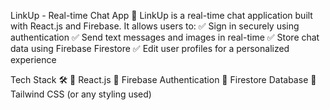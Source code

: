 LinkUp - Real-time Chat App 🚀
LinkUp is a real-time chat application built with React.js and Firebase. It allows users to:
✅ Sign in securely using authentication
✅ Send text messages and images in real-time
✅ Store chat data using Firebase Firestore
✅ Edit user profiles for a personalized experience

Tech Stack 🛠️
🔹 React.js
🔹 Firebase Authentication
🔹 Firestore Database
🔹 Tailwind CSS (or any styling used)
